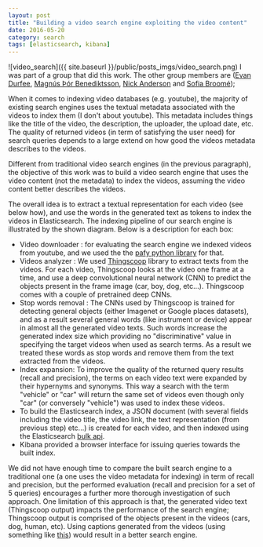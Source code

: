 ```yaml
---
layout: post
title: "Building a video search engine exploiting the video content"
date: 2016-05-20
category: search
tags: [elasticsearch, kibana]
---
```

![video_search]({{ site.baseurl }}/public/posts_imgs/video_search.png)
I was part of a group that did this work. The other group members are ([Evan Durfee](durfee@kth.se), [Magnús Þór Benediktsson](bened@kth.se), [Nick Anderson](nanderso@kth.se) and [Sofia Broomé](sbroome@kth.se));

When it comes to indexing video databases (e.g. youtube), the majority of existing search engines uses the textual metadata associated with the videos to index them (I don't about youtube). This metadata includes things like the title of the video, the description, the uploader, the upload date, etc. The quality of returned videos (in term of satisfying the user need) for search queries depends to a large extend on how good the videos metadata describes to the videos.

Different from traditional video search engines (in the previous paragraph), the objective of this work was to build a video search engine that uses the video content (not the metadata) to index the videos, assuming the video content better describes the videos.

The overall idea is to extract a textual representation for each video (see below how), and use the words in the generated text as tokens to index the videos in Elasticsearch. The indexing pipeline of our search engine is illustrated by the shown diagram. Below is a description for each box:

* Video downloader : for evaluating the search engine we indexed videos from youtube, and we used the the [pafy python library](https://pypi.python.org/pypi/pafy) for that.
* Videos analyzer : We used [Thingscoop](https://github.com/agermanidis/thingscoop) library to extract texts from the videos. For each video, Thingscoop looks at the video one frame at a time, and use a deep convolutional neural network (CNN) to predict the objects present in the frame image (car, boy, dog, etc...). Thingscoop comes with a couple of pretrained deep CNNs.
* Stop words removal : The CNNs used by Thingscoop is trained for detecting general objects (either Imagenet or Google places datasets), and as a result several general words (like instrument or device) appear in almost all the generated video texts. Such words increase the generated index size which providing no "discriminative" value in specifying the target videos when used as search terms. As a result we treated these words as stop words and remove them from the text extracted from the videos.
* Index expansion: To improve the quality of the returned query results (recall and precision), the terms on each video text were expanded by their hypernyms and synonyms. This way a search with the term "vehicle" or "car" will return the same set of videos even though only "car" (or conversely "vehicle") was used to index these videos.
* To build the Elasticsearch index, a JSON document (with several fields including the video title, the video link, the text representation (from previous step) etc...) is created for each video, and then indexed using the Elasticsearch [bulk api](https://www.elastic.co/guide/en/elasticsearch/reference/current/docs-bulk.html).
* Kibana provided a browser interface for issuing queries towards the built index.

We did not have enough time to compare the built search engine to a traditional one (a one uses the video metadata for indexing) in term of recall and precision, but the performed evaluation (recall and precision for a set of 5 queries) encourages a further more thorough investigation of such approach. One limitation of this approach is that, the generated video text (Thingscoop output) impacts the performance of the search engine; Thingscoop output is comprised of the objects present in the videos (cars, dog, human, etc). Using captions generated from the videos (using something like [this](https://github.com/kjw0612/awesome-deep-vision#video-captioning)) would result in a better search engine.
